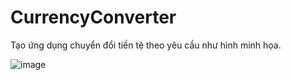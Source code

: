 # CurrencyConverter

Tạo ứng dụng chuyển đổi tiền tệ theo yêu cầu như hình minh họa.


![image](https://user-images.githubusercontent.com/102152095/205433981-038f2204-6f8c-438b-ab3f-9b6daaf4bab4.png)
